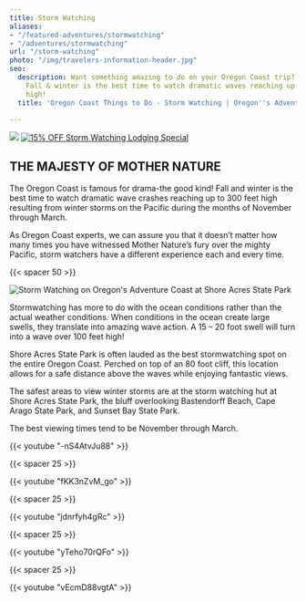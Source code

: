 ```yaml
---
title: Storm Watching
aliases:
- "/featured-adventures/stormwatching"
- "/adventures/stormwatching"
url: "/storm-watching"
photo: "/img/travelers-information-header.jpg"
seo:
  description: Want something amazing to do on your Oregon Coast trip? Try storm watching!
    Fall & winter is the best time to watch dramatic waves reaching up to 120 feet
    high!
  title: 'Oregon Coast Things to Do - Storm Watching | Oregon''s Adventure Coast '

---
```

![](/img/storm-watching-logo-695-x-322.jpg)
[![15% OFF Storm Watching Lodging Special](/img/storm-watching-695-banner-2021.jpg)](/storm15)

## THE MAJESTY OF MOTHER NATURE

The Oregon Coast is famous for drama-the good kind!  Fall and winter is the best time to watch dramatic wave crashes reaching up to 300 feet high resulting from winter storms on the Pacific during the months of November through March.

As Oregon Coast experts, we can assure you that it doesn’t matter how many times you have witnessed Mother Nature’s fury over the mighty Pacific, storm watchers have a different experience each and every time.

{{< spacer 50 >}}

![Storm Watching on Oregon's Adventure Coast at Shore Acres State Park](/img/storm-watch-collage-695x322.jpg)

Stormwatching has more to do with the ocean conditions rather than the actual weather conditions.  When conditions in the ocean create large swells, they translate into amazing wave action. A 15 – 20 foot swell will turn into a wave over 100 feet high!

Shore Acres State Park is often lauded as the best stormwatching spot on the entire Oregon Coast. Perched on top of an 80 foot cliff, this location allows for a safe distance above the waves while enjoying fantastic views.

The safest areas to view winter storms are at the storm watching hut at Shore Acres State Park, the bluff overlooking Bastendorff Beach, Cape Arago State Park, and Sunset Bay State Park.

The best viewing times tend to be November through March.

{{< youtube "-nS4AtvJu88" >}}

{{< spacer 25 >}}

{{< youtube "fKK3nZvM_go" >}}

{{< spacer 25 >}}

{{< youtube "jdnrfyh4gRc" >}}

{{< spacer 25 >}}

{{< youtube "yTeho70rQFo" >}}

{{< spacer 25 >}}

{{< youtube "vEcmD88vgtA" >}}